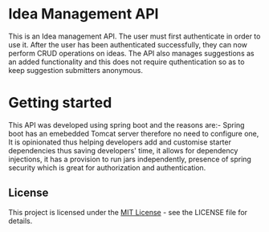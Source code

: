 # Idea Management API
This is an Idea management API. The user must first authenticate in order to use it. After the user has been authenticated successfully, they can now perform CRUD operations on ideas.
The API also manages suggestions as an added functionality and this does not require quthentication so as to keep suggestion submitters anonymous.

# Getting started
This API was developed using spring boot and the reasons are:- Spring boot has an emebedded Tomcat server therefore no need to configure one, It is opinionated thus helping developers add and customise starter dependencies thus saving developers' time, it allows for dependency injections, it has a provision to run jars independently, presence of spring security which is great for authorization and authentication.

## License
This project is licensed under the [MIT License](LICENSE) - see the LICENSE file for details.

